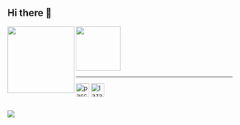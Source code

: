 ## Hi there 👋

<img align="left" src="https://github-readme-stats.vercel.app/api?username=biot2&theme=github_dark&show_icons=true&hide_title=true&hide_border=true" height=150><img align="left" src="https://github-readme-stats.vercel.app/api/top-langs/?username=biot2&langs_count=6&layout=compact&theme=github_dark&hide_title=true&hide_border=true" height=100>

<br><br><br><br>
 <div style="display: inline_block"><br>
<hr>

<!--code-->
<img align="center" alt="pascal-delphi" height="30" width="30" src="https://d2ohlsp9gwqc7h.cloudfront.net/images/rad-studio/rad-12/Delphi_12_256x2561x.webp">
<img align="center" alt="lazarus" height="30" width="30" src="https://wiki.freepascal.org/images/f/fd/Lazarus-icons-lpr-proposal-bpsoftware.png">


</br>
</br>

![](https://komarev.com/ghpvc/?username=biot2&style=flat-square)
<!--
**biot2/biot2** is a ✨ _special_ ✨ repository because its `README.md` (this file) appears on your GitHub profile.

Here are some ideas to get you started:

- 🔭 I’m currently working on ...
- 🌱 I’m currently learning ...
- 👯 I’m looking to collaborate on ...
- 🤔 I’m looking for help with ...
- 💬 Ask me about ...
- 📫 How to reach me: ...
- 😄 Pronouns: ...
- ⚡ Fun fact: ...
-->
